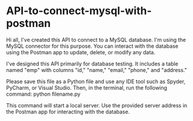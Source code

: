 # API-to-connect-mysql-with-postman 
Hi all, I've created this API to connect to a MySQL database. I'm using the MySQL connector for this purpose. You can interact with the database using the Postman app to update, delete, or modify any data.

I've designed this API primarily for database testing. It includes a table named "emp" with columns "id," "name," "email," "phone," and "address."

Please save this file as a Python file and use any IDE tool such as Spyder, PyCharm, or Visual Studio. Then, in the terminal, run the following command:
python filename.py 

This command will start a local server. Use the provided server address in the Postman app for interacting with the database.
